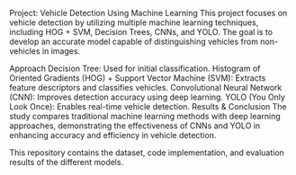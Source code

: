 Project: Vehicle Detection Using Machine Learning
This project focuses on vehicle detection by utilizing multiple machine learning techniques, including HOG + SVM, Decision Trees, CNNs, and YOLO. The goal is to develop an accurate model capable of distinguishing vehicles from non-vehicles in images.

Approach
Decision Tree: Used for initial classification.
Histogram of Oriented Gradients (HOG) + Support Vector Machine (SVM): Extracts feature descriptors and classifies vehicles.
Convolutional Neural Network (CNN): Improves detection accuracy using deep learning.
YOLO (You Only Look Once): Enables real-time vehicle detection.
Results & Conclusion
The study compares traditional machine learning methods with deep learning approaches, demonstrating the effectiveness of CNNs and YOLO in enhancing accuracy and efficiency in vehicle detection.

This repository contains the dataset, code implementation, and evaluation results of the different models.







